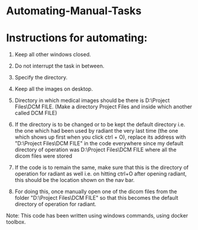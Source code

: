 # Automating-Manual-Tasks

# Instructions for automating:

1) Keep all other windows closed.
2) Do not interrupt the task in between.
3) Specify the directory.
4) Keep all the images on desktop.
5) Directory in which medical images should be there is D:\Project Files\DCM FILE. (Make a directory Project Files and inside which another called DCM FILE)
6) If the directory is to be changed or to be kept the default directory i.e. the one which had been used by radiant the very last time 
 (the one which shows up first when you click ctrl + O), replace its address with "D:\Project Files\DCM FILE" in the code everywhere since my default directory of operation was 
D:\Project Files\DCM FILE where all the dicom files were stored

7) If the code is to remain the same, make sure that this is the directory of operation for radiant as well i.e. 
	on hitting ctrl+O after opening radiant, this should be the location shown on the nav bar. 
	
8) For doing this, once manually open one of the dicom files from the folder "D:\Project Files\DCM FILE"
so that this becomes the default directory of operation for radiant.

Note: This code has been written using windows commands, using docker toolbox.
